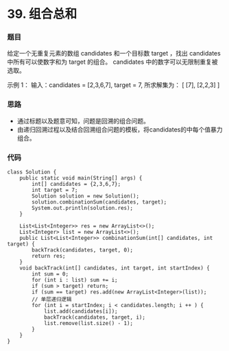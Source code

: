 # 39. 组合总和

### 题目
给定一个无重复元素的数组 candidates 和一个目标数 target ，找出 candidates 中所有可以使数字和为 target 的组合。
candidates 中的数字可以无限制重复被选取。

示例 1： 输入：candidates = [2,3,6,7], target = 7, 所求解集为： [ [7], [2,2,3] ]

### 思路
- 通过标题以及题意可知，问题是回溯的组合问题。
- 由递归回溯过程以及结合回溯组合问题的模板，将candidates的中每个值暴力组合。

### 代码
```
class Solution {
    public static void main(String[] args) {
        int[] candidates = {2,3,6,7};
        int target = 7;
        Solution solution = new Solution();
        solution.combinationSum(candidates, target);
        System.out.println(solution.res);
    }

    List<List<Integer>> res = new ArrayList<>();
    List<Integer> list = new ArrayList<>();
    public List<List<Integer>> combinationSum(int[] candidates, int target) {
        backTrack(candidates, target, 0);
        return res;
    }
    void backTrack(int[] candidates, int target, int startIndex) {
        int sum = 0;
        for (int i : list) sum += i;
        if (sum > target) return;
        if (sum == target) res.add(new ArrayList<Integer>(list));
        // 单层递归逻辑
        for (int i = startIndex; i < candidates.length; i ++ ) {
            list.add(candidates[i]);
            backTrack(candidates, target, i);
            list.remove(list.size() - 1);
        }
    }
}
```
